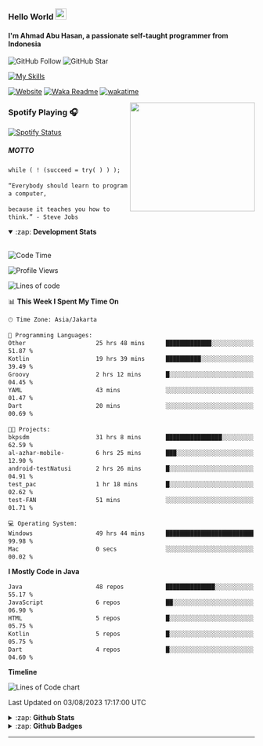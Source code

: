 ### Hello World <img src="https://github.com/eby8zevin/eby8zevin/blob/main/assets/Hi.gif"  width="23" height="23">

#### I'm Ahmad Abu Hasan, a passionate self-taught programmer from Indonesia

![GitHub Follow](https://img.shields.io/github/followers/eby8zevin.svg?style=social&label=Follow)
![GitHub Star](https://img.shields.io/github/stars/eby8zevin?affiliations=OWNER%2CCOLLABORATOR&style=social&label=Star)

[![My Skills](https://skillicons.dev/icons?i=androidstudio,java,kotlin,vscode,dart,flutter,linux)](https://skillicons.dev)

[![Website](https://img.shields.io/website?up_message=online&up_color=61DBFB&down_message=maintenance&down_color=FF0000&url=https%3A%2F%2Fconnect-with-eby.web.app&logo=react)](https://connect-with-eby.web.app)
[![Waka Readme](https://github.com/eby8zevin/eby8zevin/actions/workflows/anmol098.yml/badge.svg)](https://github.com/eby8zevin/eby8zevin/actions/workflows/anmol098.yml)
[![wakatime](https://wakatime.com/badge/user/bbcd646f-1daf-4865-a20e-46d4c803e6f8.svg)](https://wakatime.com/@bbcd646f-1daf-4865-a20e-46d4c803e6f8)

<img src="https://github.com/eby8zevin/eby8zevin/blob/main/assets/Octocat.png" width="255" height="222" align='right'>

### Spotify Playing 🎧

[<img src="https://readme-spotify-status-ahmadabuhasan.vercel.app/api/run-spotify-status" alt="Spotify Status" width="350" />](https://open.spotify.com/user/gr3y7pr12w9ol2dy2ccdb10e7)

##### MOTTO

```
while ( ! (succeed = try( ) ) );

“Everybody should learn to program a computer,

because it teaches you how to think.” - Steve Jobs
```

<details open>
  <summary> :zap: <b>Development Stats</b> </summary>
<br/>

<!--START_SECTION:waka-->
![Code Time](http://img.shields.io/badge/Code%20Time-3%2C780%20hrs%2030%20mins-blue)

![Profile Views](http://img.shields.io/badge/Profile%20Views-4-blue)

![Lines of code](https://img.shields.io/badge/From%20Hello%20World%20I%27ve%20Written-1.9%20million%20lines%20of%20code-blue)

📊 **This Week I Spent My Time On** 

```text
🕑︎ Time Zone: Asia/Jakarta

💬 Programming Languages: 
Other                    25 hrs 48 mins      █████████████░░░░░░░░░░░░   51.87 % 
Kotlin                   19 hrs 39 mins      ██████████░░░░░░░░░░░░░░░   39.49 % 
Groovy                   2 hrs 12 mins       █░░░░░░░░░░░░░░░░░░░░░░░░   04.45 % 
YAML                     43 mins             ░░░░░░░░░░░░░░░░░░░░░░░░░   01.47 % 
Dart                     20 mins             ░░░░░░░░░░░░░░░░░░░░░░░░░   00.69 % 

🐱‍💻 Projects: 
bkpsdm                   31 hrs 8 mins       ████████████████░░░░░░░░░   62.59 % 
al-azhar-mobile-         6 hrs 25 mins       ███░░░░░░░░░░░░░░░░░░░░░░   12.90 % 
android-testNatusi       2 hrs 26 mins       █░░░░░░░░░░░░░░░░░░░░░░░░   04.91 % 
test_pac                 1 hr 18 mins        █░░░░░░░░░░░░░░░░░░░░░░░░   02.62 % 
test-FAN                 51 mins             ░░░░░░░░░░░░░░░░░░░░░░░░░   01.71 % 

💻 Operating System: 
Windows                  49 hrs 44 mins      █████████████████████████   99.98 % 
Mac                      0 secs              ░░░░░░░░░░░░░░░░░░░░░░░░░   00.02 % 
```

**I Mostly Code in Java** 

```text
Java                     48 repos            ██████████████░░░░░░░░░░░   55.17 % 
JavaScript               6 repos             ██░░░░░░░░░░░░░░░░░░░░░░░   06.90 % 
HTML                     5 repos             █░░░░░░░░░░░░░░░░░░░░░░░░   05.75 % 
Kotlin                   5 repos             █░░░░░░░░░░░░░░░░░░░░░░░░   05.75 % 
Dart                     4 repos             █░░░░░░░░░░░░░░░░░░░░░░░░   04.60 % 
```



**Timeline**

![Lines of Code chart](https://raw.githubusercontent.com/eby8zevin/eby8zevin/main/assets/bar_graph.png)


 Last Updated on 03/08/2023 17:17:00 UTC
<!--END_SECTION:waka-->

</details>

<details>
  <summary> :zap: <b>Github Stats</b> </summary>
<p align="center">:heart:</p>
<p align="center"><a href="https://github.com/eby8zevin">
  <img src="https://github-readme-stats.vercel.app/api?username=eby8zevin&show_icons=true&theme=dark&line_height=20">
  <img src="https://github-readme-stats.vercel.app/api/top-langs/?username=eby8zevin&layout=compact&theme=dark">
</a></p>
<p align="center">
  <a href="https://github.com/eby8zevin">
    <img src="https://github-readme-streak-stats.herokuapp.com/?user=eby8zevin&theme=dark"/>
  </a>
</p>
</details>

<details>
  <summary> :zap: <b>Github Badges</b> </summary>
  <br>
  <a href='https://archiveprogram.github.com/'><img src='https://raw.githubusercontent.com/acervenky/animated-github-badges/master/assets/acbadge.gif' width='40' height='40'></a> 
  <a href='https://docs.github.com/en/developers'><img src='https://raw.githubusercontent.com/acervenky/animated-github-badges/master/assets/devbadge.gif' width='40' height='40'></a> 
  <a href='https://github.com/pricing'><img src='https://raw.githubusercontent.com/acervenky/animated-github-badges/master/assets/pro.gif' width='40' height='40'></a> 
  <a href='https://stars.github.com/'><img src='https://raw.githubusercontent.com/acervenky/animated-github-badges/master/assets/starbadge.gif' width='35' height='35'></a> 
  <a href='https://docs.github.com/en/github/supporting-the-open-source-community-with-github-sponsors'><img src='https://raw.githubusercontent.com/acervenky/animated-github-badges/master/assets/sponsorbadge.gif' width='35' height='35'></a>
</details>

---
